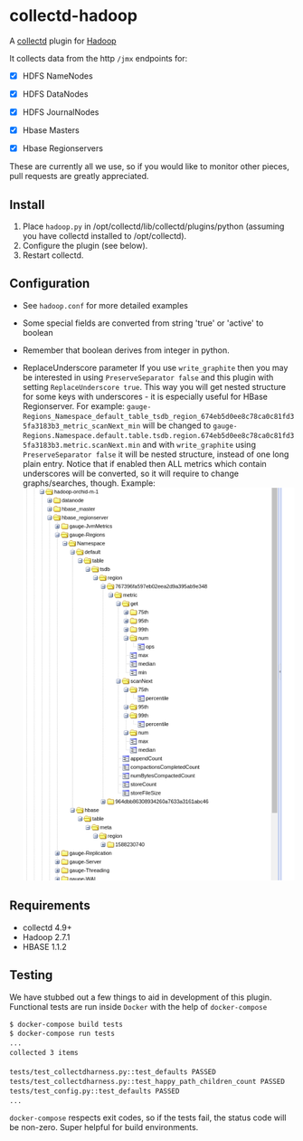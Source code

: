 # collectd-hadoop

A [collectd](http://collectd.org) plugin for [Hadoop](https://hadoop.apache.org/)

It collects data from the http `/jmx` endpoints for:

* [x] HDFS NameNodes
* [x] HDFS DataNodes
* [x] HDFS JournalNodes

* [x] Hbase Masters
* [x] Hbase Regionservers

These are currently all we use, so if you would like to monitor other pieces, pull requests
are greatly appreciated.

## Install

1. Place `hadoop.py` in /opt/collectd/lib/collectd/plugins/python (assuming you have collectd installed to /opt/collectd).
2. Configure the plugin (see below).
3. Restart collectd.

Configuration
-------------
 * See `hadoop.conf` for more detailed examples
 * Some special fields are converted from string 'true' or 'active' to boolean
 * Remember that boolean derives from integer in python.

* ReplaceUnderscore parameter
 If you use `write_graphite` then you may be interested in using `PreserveSeparator false` and this plugin with setting `ReplaceUnderscore true`.
 This way you will get nested structure for some keys with underscores - it is especially useful for HBase Regionserver.
 For example:
 `gauge-Regions_Namespace_default_table_tsdb_region_674eb5d0ee8c78ca0c81fd35fa3183b3_metric_scanNext_min`
 will be changed to
 `gauge-Regions.Namespace.default.table.tsdb.region.674eb5d0ee8c78ca0c81fd35fa3183b3.metric.scanNext.min`
 and with `write_graphite` using `PreserveSeparator false` it will be nested structure, instead of one long plain entry.
 Notice that if enabled then ALL metrics which contain underscores will be converted, so it will require to change graphs/searches, though.
 Example:
  ![Nested structure tree in Graphite when using ReplaceUnderscore true and PreserveSeparator false](graphite.png "Nested strucutre when using ReplaceUnderscore true and PreserveSeparator false")


Requirements
------------
 * collectd 4.9+
 * Hadoop 2.7.1
 * HBASE 1.1.2

## Testing

We have stubbed out a few things to aid in development of this plugin. Functional tests are run
inside `Docker` with the help of `docker-compose`

```bash
$ docker-compose build tests
$ docker-compose run tests
...
collected 3 items

tests/test_collectdharness.py::test_defaults PASSED
tests/test_collectdharness.py::test_happy_path_children_count PASSED
tests/test_config.py::test_defaults PASSED
...
```

`docker-compose` respects exit codes, so if the tests fail, the status code will be non-zero. Super helpful for
build environments.
